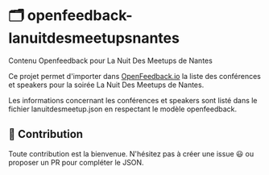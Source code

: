 # 🗂 openfeedback-lanuitdesmeetupsnantes

Contenu Openfeedback pour La Nuit Des Meetups de Nantes

Ce projet permet d'importer dans [OpenFeedback.io](openfeedback.io) la liste des conférences et speakers pour la soirée La Nuit Des Meetups de Nantes.

Les informations concernant les conférences et speakers sont listé dans le fichier lanuitdesmeetup.json en respectant le modèle openfeedback.

## 💫 Contribution

Toute contribution est la bienvenue. N'hésitez pas à créer une issue 😃 ou proposer un PR pour compléter le JSON.
